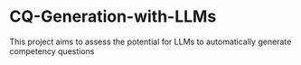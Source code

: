 # CQ-Generation-with-LLMs
This project aims to assess the potential for LLMs to automatically generate competency questions

